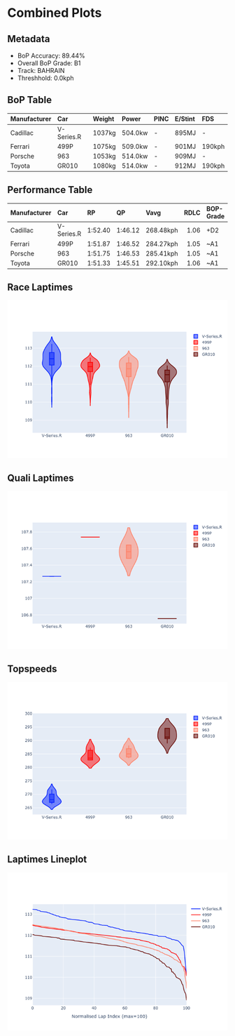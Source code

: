# Combined Plots

## Metadata

- BoP Accuracy: 89.44%
- Overall BoP Grade: B1
- Track: BAHRAIN
- Threshhold: 0.0kph

## BoP Table
| Manufacturer   | Car        | Weight   | Power   | PINC   | E/Stint   | FDS    |
|:---------------|:-----------|:---------|:--------|:-------|:----------|:-------|
| Cadillac       | V-Series.R | 1037kg   | 504.0kw | -      | 895MJ     | -      |
| Ferrari        | 499P       | 1075kg   | 509.0kw | -      | 901MJ     | 190kph |
| Porsche        | 963        | 1053kg   | 514.0kw | -      | 909MJ     | -      |
| Toyota         | GR010      | 1080kg   | 514.0kw | -      | 912MJ     | 190kph |

## Performance Table
| Manufacturer   | Car        | RP      | QP      | Vavg      |   RDLC | BOP-Grade   | Match   |
|:---------------|:-----------|:--------|:--------|:----------|-------:|:------------|:--------|
| Cadillac       | V-Series.R | 1:52.40 | 1:46.12 | 268.48kph |   1.06 | +D2         | 60.40%  |
| Ferrari        | 499P       | 1:51.87 | 1:46.52 | 284.27kph |   1.05 | ~A1         | 100.00% |
| Porsche        | 963        | 1:51.75 | 1:46.53 | 285.41kph |   1.05 | ~A1         | 99.82%  |
| Toyota         | GR010      | 1:51.33 | 1:45.51 | 292.10kph |   1.06 | ~A1         | 97.53%  |

## Race Laptimes
![Race Laptimes](images/race_violin.png)

## Quali Laptimes
![Quali Laptimes](images/quali_violin.png)

## Topspeeds
![Topspeeds](images/topspeed_violin.png)

## Laptimes Lineplot
![Laptimes Lineplot](images/laptime_line.png)

